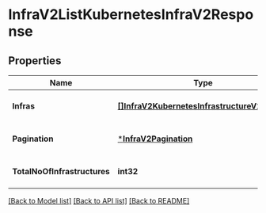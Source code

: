 # InfraV2ListKubernetesInfraV2Response

## Properties
Name | Type | Description | Notes
------------ | ------------- | ------------- | -------------
**Infras** | [**[]InfraV2KubernetesInfrastructureV2Details**](infra_v2.KubernetesInfrastructureV2Details.md) |  | [optional] [default to null]
**Pagination** | [***InfraV2Pagination**](infra_v2.Pagination.md) |  | [optional] [default to null]
**TotalNoOfInfrastructures** | **int32** |  | [optional] [default to null]

[[Back to Model list]](../README.md#documentation-for-models) [[Back to API list]](../README.md#documentation-for-api-endpoints) [[Back to README]](../README.md)

